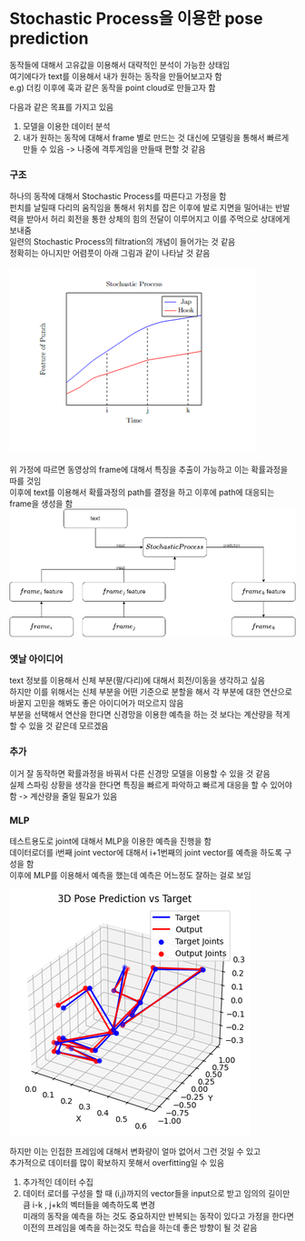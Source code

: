 # Stochastic Process을 이용한 pose prediction

동작들에 대해서 고유값을 이용해서 대략적인 분석이 가능한 상태임  
여기에다가 text를 이용해서 내가 원하는 동작을 만들어보고자 함  
e.g) 더킹 이후에 훅과 같은 동작을 point cloud로 만들고자 함  

다음과 같은 목표를 가지고 있음  

1. 모델을 이용한 데이터 분석
2. 내가 원하는 동작에 대해서 frame 별로 만드는 것 대신에 모델링을 통해서 빠르게 만들 수 있음 -> 나중에 격투게임을 만들때 편할 것 같음


### 구조
하나의 동작에 대해서 Stochastic Process를 따른다고 가정을 함  
펀치를 날릴때 다리의 움직임을 통해서 위치를 잡은 이후에 발로 지면을 밀어내는 반발력을 받아서 허리 회전을 통한 상체의 힘의 전달이 이루어지고 이를 주먹으로 상대에게 보내줌  
일련의 Stochastic Process의 filtration의 개념이 들어가는 것 같음  
정확히는 아니지만 어렴풋이 아래 그림과 같이 나타날 것 같음  

![](../imgs/sp.png)


위 가정에 따르면 동영상의 frame에 대해서 특징을 추출이 가능하고 이는 확률과정을 따를 것임  
이후에 text를 이용해서 확률과정의 path를 결정을 하고 이후에 path에 대응되는 frame을 생성을 함  
![](../imgs/sp_overview.png)


### 옛날 아이디어
text 정보를 이용해서 신체 부분(팔/다리)에 대해서 회전/이동을 생각하고 싶음  
하지만 이를 위해서는 신체 부분을 어떤 기준으로 분할을 해서 각 부분에 대한 연산으로 바꿀지 고민을 해봐도 좋은 아이디어가 떠오르지 않음  
부분을 선택해서 연산을 한다면 신경망을 이용한 예측을 하는 것 보다는 계산량을 적게 할 수 있을 것 같은데 모르겠음 

### 추가
이거 잘 동작하면 확률과정을 바꿔서 다른 신경망 모델을 이용할 수 있을 것 같음  
실제 스파링 상황을 생각을 한다면 특징을 빠르게 파악하고 빠르게 대응을 할 수 있어야 함 -> 계산량을 줄일 필요가 있음  


### MLP
테스트용도로 joint에 대해서 MLP을 이용한 예측을 진행을 함   
데이터로더를 i번째 joint vector에 대해서 i+1번째의 joint vector를 예측을 하도록 구성을 함  
이후에 MLP를 이용해서 예측을 했는데 예측은 어느정도 잘하는 걸로 보임  

![](../imgs/MLP_output.png)

하지만 이는 인접한 프레임에 대해서 변화량이 얼마 없어서 그런 것일 수 있고  
추가적으로 데이터를 많이 확보하지 못해서 overfitting일 수 있음  

1. 추가적인 데이터 수집
2. 데이터 로더를 구성을 할 때 (i,j)까지의 vector들을 input으로 받고 임의의 길이만 큼 i-k , j+k의 벡터들을 예측하도록 변경  
미래의 동작을 예측을 하는 것도 중요하지만 반복되는 동작이 있다고 가정을 한다면 이전의 프레임을 예측을 하는것도 학습을 하는데 좋은 방향이 될 것 같음 